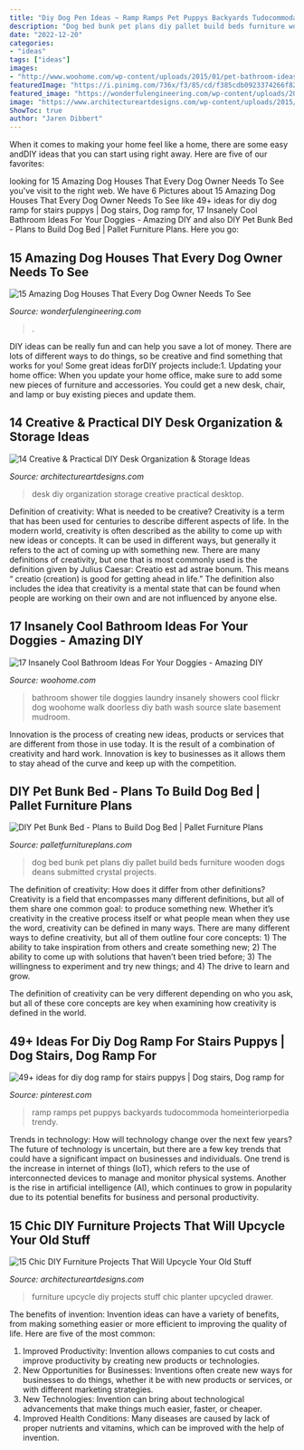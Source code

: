 ```yaml
---
title: "Diy Dog Pen Ideas ~ Ramp Ramps Pet Puppys Backyards Tudocommoda Homeinteriorpedia Trendy"
description: "Dog bed bunk pet plans diy pallet build beds furniture wooden dogs deans submitted crystal projects"
date: "2022-12-20"
categories:
- "ideas"
tags: ["ideas"]
images:
- "http://www.woohome.com/wp-content/uploads/2015/01/pet-bathroom-ideas-woohome-8.jpg"
featuredImage: "https://i.pinimg.com/736x/f3/85/cd/f385cdb0923374266f82ae9c249f7772.jpg"
featured_image: "https://wonderfulengineering.com/wp-content/uploads/2014/07/Amazing-Doghouses-9.jpg"
image: "https://www.architectureartdesigns.com/wp-content/uploads/2015/03/14-Creative-Practical-DIY-Desk-Organization-Storage-Ideas-12.jpg"
ShowToc: true
author: "Jaren Dibbert"
---
```



When it comes to making your home feel like a home, there are some easy andDIY ideas that you can start using right away. Here are five of our favorites: 

	

		
looking for 15 Amazing Dog Houses That Every Dog Owner Needs To See you've visit to the right web. We have 6 Pictures about 15 Amazing Dog Houses That Every Dog Owner Needs To See like 49+ ideas for diy dog ramp for stairs puppys | Dog stairs, Dog ramp for, 17 Insanely Cool Bathroom Ideas For Your Doggies - Amazing DIY and also DIY Pet Bunk Bed - Plans to Build Dog Bed | Pallet Furniture Plans. Here you go:
		
    
## 15 Amazing Dog Houses That Every Dog Owner Needs To See

<img loading=lazy src="https://wonderfulengineering.com/wp-content/uploads/2014/07/Amazing-Doghouses-9.jpg" onerror="this.onerror=null;this.src='https://tse1.mm.bing.net/th?id=OIP.ywkNBIiHSV-sKZLjHhI0EgHaHa&amp;pid=15.1';" alt="15 Amazing Dog Houses That Every Dog Owner Needs To See">

_Source: wonderfulengineering.com_

>. 

	

DIY ideas can be really fun and can help you save a lot of money. There are lots of different ways to do things, so be creative and find something that works for you! Some great ideas forDIY projects include:1. Updating your home office: When you update your home office, make sure to add some new pieces of furniture and accessories. You could get a new desk, chair, and lamp or buy existing pieces and update them.
    
## 14 Creative &amp; Practical DIY Desk Organization &amp; Storage Ideas

<img loading=lazy src="https://www.architectureartdesigns.com/wp-content/uploads/2015/03/14-Creative-Practical-DIY-Desk-Organization-Storage-Ideas-12.jpg" onerror="this.onerror=null;this.src='https://tse3.mm.bing.net/th?id=OIP.XXwTj0N_Njnf02cQGmCicAHaMH&amp;pid=15.1';" alt="14 Creative &amp; Practical DIY Desk Organization &amp; Storage Ideas">

_Source: architectureartdesigns.com_

>desk diy organization storage creative practical desktop. 

	

Definition of creativity: What is needed to be creative?
Creativity is a term that has been used for centuries to describe different aspects of life. In the modern world, creativity is often described as the ability to come up with new ideas or concepts. It can be used in different ways, but generally it refers to the act of coming up with something new. There are many definitions of creativity, but one that is most commonly used is the definition given by Julius Caesar: Creatio est ad astrae bonum. This means “ creatio (creation) is good for getting ahead in life.” The definition also includes the idea that creativity is a mental state that can be found when people are working on their own and are not influenced by anyone else.

    
## 17 Insanely Cool Bathroom Ideas For Your Doggies - Amazing DIY

<img loading=lazy src="http://www.woohome.com/wp-content/uploads/2015/01/pet-bathroom-ideas-woohome-8.jpg" onerror="this.onerror=null;this.src='https://tse3.mm.bing.net/th?id=OIP.LFQUHwXsIJ6C97NXKorJvwHaLG&amp;pid=15.1';" alt="17 Insanely Cool Bathroom Ideas For Your Doggies - Amazing DIY">

_Source: woohome.com_

>bathroom shower tile doggies laundry insanely showers cool flickr dog woohome walk doorless diy bath wash source slate basement mudroom. 

	

Innovation is the process of creating new ideas, products or services that are different from those in use today. It is the result of a combination of creativity and hard work. Innovation is key to businesses as it allows them to stay ahead of the curve and keep up with the competition.

    
## DIY Pet Bunk Bed - Plans To Build Dog Bed | Pallet Furniture Plans

<img loading=lazy src="http://palletfurnitureplans.com/wp-content/uploads/2014/03/pet-bunk-bed-3.jpg" onerror="this.onerror=null;this.src='https://tse2.mm.bing.net/th?id=OIP.Coq3nH34Bbq0O9msWc4PgAHaJ4&amp;pid=15.1';" alt="DIY Pet Bunk Bed - Plans to Build Dog Bed | Pallet Furniture Plans">

_Source: palletfurnitureplans.com_

>dog bed bunk pet plans diy pallet build beds furniture wooden dogs deans submitted crystal projects. 

	

The definition of creativity: How does it differ from other definitions?
Creativity is a field that encompasses many different definitions, but all of them share one common goal: to produce something new. Whether it’s creativity in the creative process itself or what people mean when they use the word, creativity can be defined in many ways. 
There are many different ways to define creativity, but all of them outline four core concepts: 1) The ability to take inspiration from others and create something new; 2) The ability to come up with solutions that haven’t been tried before; 3) The willingness to experiment and try new things; and 4) The drive to learn and grow. 

The definition of creativity can be very different depending on who you ask, but all of these core concepts are key when examining how creativity is defined in the world.

    
## 49+ Ideas For Diy Dog Ramp For Stairs Puppys | Dog Stairs, Dog Ramp For

<img loading=lazy src="https://i.pinimg.com/736x/f3/85/cd/f385cdb0923374266f82ae9c249f7772.jpg" onerror="this.onerror=null;this.src='https://tse4.mm.bing.net/th?id=OIP.nsBh_6sM3CQjdWghN6V4FgAAAA&amp;pid=15.1';" alt="49+ ideas for diy dog ramp for stairs puppys | Dog stairs, Dog ramp for">

_Source: pinterest.com_

>ramp ramps pet puppys backyards tudocommoda homeinteriorpedia trendy. 

	

Trends in technology: How will technology change over the next few years?
The future of technology is uncertain, but there are a few key trends that could have a significant impact on businesses and individuals. One trend is the increase in internet of things (IoT), which refers to the use of interconnected devices to manage and monitor physical systems. Another is the rise in artificial intelligence (AI), which continues to grow in popularity due to its potential benefits for business and personal productivity.

    
## 15 Chic DIY Furniture Projects That Will Upcycle Your Old Stuff

<img loading=lazy src="https://www.architectureartdesigns.com/wp-content/uploads/2016/10/15-Chic-DIY-Furniture-Projects-That-Will-Upcycle-Your-Old-Stuff-4.jpg" onerror="this.onerror=null;this.src='https://tse1.mm.bing.net/th?id=OIP.3ZCSWl9ErzDOTnG9RlXLlgHaLH&amp;pid=15.1';" alt="15 Chic DIY Furniture Projects That Will Upcycle Your Old Stuff">

_Source: architectureartdesigns.com_

>furniture upcycle diy projects stuff chic planter upcycled drawer. 

	

The benefits of invention:
Invention ideas can have a variety of benefits, from making something easier or more efficient to improving the quality of life. Here are five of the most common: 
1. Improved Productivity: Invention allows companies to cut costs and improve productivity by creating new products or technologies.
2. New Opportunities for Businesses: Inventions often create new ways for businesses to do things, whether it be with new products or services, or with different marketing strategies.
3. New Technologies: Invention can bring about technological advancements that make things much easier, faster, or cheaper.
4. Improved Health Conditions: Many diseases are caused by lack of proper nutrients and vitamins, which can be improved with the help of invention. 
